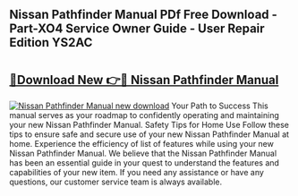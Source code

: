 ## Nissan Pathfinder Manual PDf Free Download - Part-XO4 Service Owner Guide - User Repair Edition YS2AC

# <h2><a href="http://bc67308.oget.top/?id=Nissan+Pathfinder+Manual">🔗Download New 👉🔴 Nissan Pathfinder Manual</a></h2>

[![Nissan Pathfinder Manual new download](https://i.imgur.com/5g1atiW.png)](http://bc67308.oget.top/?id=Nissan+Pathfinder+Manual)
Your Path to Success This manual serves as your roadmap to confidently operating and maintaining your new Nissan Pathfinder Manual. Safety Tips for Home Use Follow these tips to ensure safe and secure use of your new Nissan Pathfinder Manual at home. Experience the efficiency of list of features while using your new Nissan Pathfinder Manual. We believe that the Nissan Pathfinder Manual has been an essential guide in your quest to understand the features and capabilities of your new item. If you need any assistance or have any questions, our customer service team is always available.
